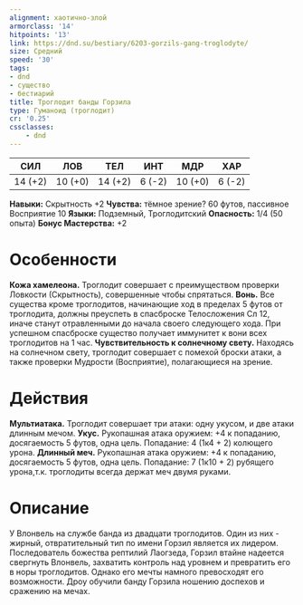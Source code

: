 ```yaml
---
alignment: хаотично-злой
armorclass: '14'
hitpoints: '13'
link: https://dnd.su/bestiary/6203-gorzils-gang-troglodyte/
size: Средний
speed: '30'
tags:
- dnd
- существо
- бестиарий
title: Троглодит банды Горзила
type: Гуманоид (троглодит)
cr: '0.25'
cssclasses:
    - dnd
---
```



| СИЛ | ЛОВ | ТЕЛ | ИНТ | МДР | ХАР |
|---|---|---|---|---|---|
| 14 (+2) | 10 (+0) | 14 (+2) | 6 (-2) | 10 (+0) | 6 (-2) |
**Навыки:** Скрытность +2
**Чувства:** тёмное зрение? 60 футов, пассивное Восприятие 10
**Языки:** Подземный, Троглодитский
**Опасность:** 1/4 (50 опыта)
**Бонус Мастерства:** +2


# Особенности
**Кожа хамелеона.** Троглодит совершает с преимуществом проверки Ловкости (Скрытность), совершенные чтобы спрятаться.
**Вонь.** Все существа кроме троглодитов, начинающие ход в пределах 5 футов от троглодита, должны преуспеть в спасброске Телосложения Сл 12, иначе станут отравленными до начала своего следующего хода. При успешном спасброске существо получает иммунитет к вони всех троглодитов на 1 час.
**Чувствительность к солнечному свету.** Находясь на солнечном свету, троглодит совершает с помехой броски атаки, а также проверки Мудрости (Восприятие), полагающиеся на зрение.


# Действия
**Мультиатака.** Троглодит совершает три атаки: одну укусом, и две атаки длинным мечом.
**Укус.** Рукопашная атака оружием: +4 к попаданию, досягаемость 5 футов, одна цель. Попадание: 4 (1к4 + 2) колющего урона.
**Длинный меч.** Рукопашная атака оружием: +4 к попаданию, досягаемость 5 футов, одна цель. Попадание: 7 (1к10 + 2) рубящего урона,т.к. троглодиты всегда держат меч двумя руками.


# Описание
У Влонвель на службе банда из двадцати троглодитов. Один из них - жирный, отвратительный тип по имени Горзил является их лидером. Последователь божества рептилий Лаогзеда, Горзил втайне надеется свергнуть Влонвель, захватить контроль над уровнем и превратить его в норы троглодитов. Однако его мечты намного превосходят его возможности. Дроу обучили банду Горзила ношению доспехов и сражению на мечах.